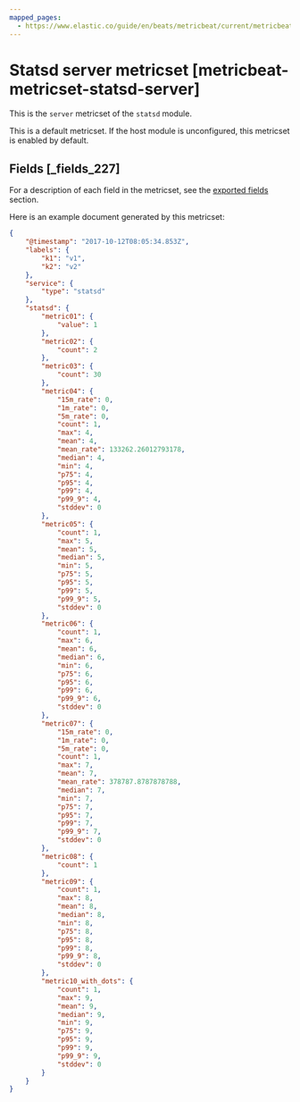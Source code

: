 ```yaml
---
mapped_pages:
  - https://www.elastic.co/guide/en/beats/metricbeat/current/metricbeat-metricset-statsd-server.html
---
```


# Statsd server metricset [metricbeat-metricset-statsd-server]

This is the `server` metricset of the `statsd` module.

This is a default metricset. If the host module is unconfigured, this metricset is enabled by default.

## Fields [_fields_227]

For a description of each field in the metricset, see the [exported fields](/reference/metricbeat/exported-fields-statsd.md) section.

Here is an example document generated by this metricset:

```json
{
    "@timestamp": "2017-10-12T08:05:34.853Z",
    "labels": {
        "k1": "v1",
        "k2": "v2"
    },
    "service": {
        "type": "statsd"
    },
    "statsd": {
        "metric01": {
            "value": 1
        },
        "metric02": {
            "count": 2
        },
        "metric03": {
            "count": 30
        },
        "metric04": {
            "15m_rate": 0,
            "1m_rate": 0,
            "5m_rate": 0,
            "count": 1,
            "max": 4,
            "mean": 4,
            "mean_rate": 133262.26012793178,
            "median": 4,
            "min": 4,
            "p75": 4,
            "p95": 4,
            "p99": 4,
            "p99_9": 4,
            "stddev": 0
        },
        "metric05": {
            "count": 1,
            "max": 5,
            "mean": 5,
            "median": 5,
            "min": 5,
            "p75": 5,
            "p95": 5,
            "p99": 5,
            "p99_9": 5,
            "stddev": 0
        },
        "metric06": {
            "count": 1,
            "max": 6,
            "mean": 6,
            "median": 6,
            "min": 6,
            "p75": 6,
            "p95": 6,
            "p99": 6,
            "p99_9": 6,
            "stddev": 0
        },
        "metric07": {
            "15m_rate": 0,
            "1m_rate": 0,
            "5m_rate": 0,
            "count": 1,
            "max": 7,
            "mean": 7,
            "mean_rate": 378787.8787878788,
            "median": 7,
            "min": 7,
            "p75": 7,
            "p95": 7,
            "p99": 7,
            "p99_9": 7,
            "stddev": 0
        },
        "metric08": {
            "count": 1
        },
        "metric09": {
            "count": 1,
            "max": 8,
            "mean": 8,
            "median": 8,
            "min": 8,
            "p75": 8,
            "p95": 8,
            "p99": 8,
            "p99_9": 8,
            "stddev": 0
        },
        "metric10_with_dots": {
            "count": 1,
            "max": 9,
            "mean": 9,
            "median": 9,
            "min": 9,
            "p75": 9,
            "p95": 9,
            "p99": 9,
            "p99_9": 9,
            "stddev": 0
        }
    }
}
```


